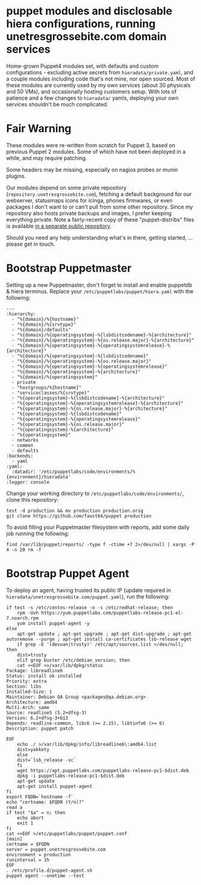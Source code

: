 puppet modules and disclosable hiera configurations, running unetresgrossebite.com domain services
==================================================================================================

Home-grown Puppet4 modules set, with defaults and custom configurations - excluding active secrets from `hieradata/private.yaml`, and a couple modules including code that's not mine, nor open sourced.
Most of these modules are currently used by my own services (about 30 physicals and 50 VMs), and occasionally hosting customers setup.
With lots of patience and a few changes to `hieradata/` yamls, deploying your own services shouldn't be much complicated.

# Fair Warning

These modules were re-written from scratch for Puppet 3, based on previous Puppet 2 modules. Some of which have not been deployed in a while, and may require patching.

Some headers may be missing, especially on nagios probes or munin plugins.

Our modules depend on some private repository (`repository.unetresgrossebite.com`), fetching a default background for our webserver, statusmaps icons for icinga, phones firmwares, or even packages I don't want to or can't pull from some other repository.
Since my repository also hosts private backups and images, I prefer keeping everything private. Note a fairly-recent copy of these "puppet-distribs" files is available [in a separate public repository](https://gitlab.unetresgrossebite.com/DevOps/puppet-distfiles/tree/master).

Should you need any help understanding what's in there, getting started, ... please get in touch.

# Bootstrap Puppetmaster

Setting up a new Puppetmaster, don't forget to install and enable puppetdb & hiera terminus.
Replace your `/etc/puppetlabs/puppet/hiera.yaml` with the following:

```
---
:hierarchy:
  - "%{domain}/%{hostname}"
  - "%{domain}/%{srvtype}"
  - "%{domain}/defaults"
  - "%{domain}/%{operatingsystem}-%{lsbdistcodename}-%{architecture}"
  - "%{domain}/%{operatingsystem}-%{os.release.major}-%{architecture}"
  - "%{domain}/%{operatingsystem}-%{operatingsystemrelease}-%{architecture}"
  - "%{domain}/%{operatingsystem}-%{lsbdistcodename}"
  - "%{domain}/%{operatingsystem}-%{os.release.major}"
  - "%{domain}/%{operatingsystem}-%{operatingsystemrelease}"
  - "%{domain}/%{operatingsystem}-%{architecture}"
  - "%{domain}/%{operatingsystem}"
  - private
  - "hostgroups/%{hostname}"
  - "serviceclasses/%{srvtype}"
  - "%{operatingsystem}-%{lsbdistcodename}-%{architecture}"
  - "%{operatingsystem}-%{operatingsystemrelease}-%{architecture}"
  - "%{operatingsystem}-%{os.release.major}-%{architecture}"
  - "%{operatingsystem}-%{lsbdistcodename}"
  - "%{operatingsystem}-%{operatingsystemrelease}"
  - "%{operatingsystem}-%{os.release.major}"
  - "%{operatingsystem}-%{architecture}"
  - "%{operatingsystem}"
  - networks
  - common
  - defaults
:backends:
  - yaml
:yaml:
  :datadir: '/etc/puppetlabs/code/environments/%{environment}/hieradata'
:logger: console
```

Change your working directory to `/etc/puppetlabs/code/environments/`, clone this repository:

```
test -d production && mv production production.orig
git clone https://github.com/faust64/puppet production
```

To avoid filling your Puppetmaster filesystem with reports, add some daily job running the following:

```
find /var/lib/puppet/reports/ -type f -ctime +7 2>/dev/null | xargs -P 4 -n 20 rm -f
```

# Bootstrap Puppet Agent

To deploy an agent, having trusted its public IP (update required in `hieradata/unetresgrossebite.com/puppet.yaml`), run the following:

```
if test -s /etc/centos-release -o -s /etc/redhat-release; then
    rpm -Uvh https://yum.puppetlabs.com/puppetlabs-release-pc1-el-7.noarch.rpm
    yum install puppet-agent -y
else
    apt-get update ; apt-get upgrade ; apt-get dist-upgrade ; apt-get autoremove --purge ; apt-get install ca-certificates lsb-release wget
    if grep -E '(devuan|trusty)' /etc/apt/sources.list >/dev/null; then
	dist=trusty
    elif grep buster /etc/debian_version; then
	cat <<EOF >>/var/lib/dpkg/status
Package: libreadline6
Status: install ok installed
Priority: extra
Section: libs
Installed-Size: 1
Maintainer: Debian QA Group <packages@qa.debian.org>
Architecture: amd64
Multi-Arch: same
Source: readline5 (5.2+dfsg-3)
Version: 6.2+dfsg-3+b13
Depends: readline-common, libc6 (>= 2.15), libtinfo6 (>= 6)
Description: puppet patch

EOF
	echo ./ >/var/lib/dpkg/info/libreadline6\:amd64.list
	dist=yakkety
    else
	dist=`lsb_release -sc`
    fi
    wget https://apt.puppetlabs.com/puppetlabs-release-pc1-$dist.deb
    dpkg -i puppetlabs-release-pc1-$dist.deb
    apt-get update
    apt-get install puppet-agent
fi
export FQDN=`hostname -f`
echo "certname: $FQDN (Y/n)?"
read a
if test "$a" = n; then
    echo abort
    exit 1
fi
cat <<EOF >/etc/puppetlabs/puppet/puppet.conf
[main]
certname = $FQDN
server = puppet.unetresgrossebite.com
environment = production
runinterval = 1h
EOF
. /etc/profile.d/puppet-agent.sh
puppet agent --onetime --test
```
